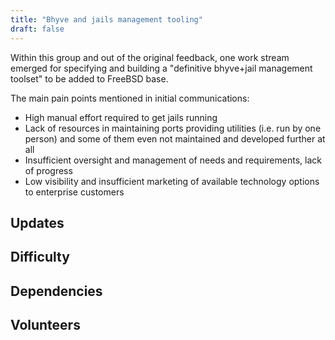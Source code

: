 ```yaml
---
title: "Bhyve and jails management tooling"
draft: false
---
```


Within this group and out of the original feedback, one work stream emerged for
specifying and building a "definitive bhyve+jail management toolset" to be added
to FreeBSD base.

The main pain points mentioned in initial communications:
* High manual effort required to get jails running
* Lack of resources in maintaining ports providing utilities (i.e. run by one
  person) and some of them even not maintained and developed further at all
* Insufficient oversight and management of needs and requirements, lack of
  progress
* Low visibility and insufficient marketing of available technology options to
  enterprise customers

## Updates

## Difficulty

## Dependencies

## Volunteers
